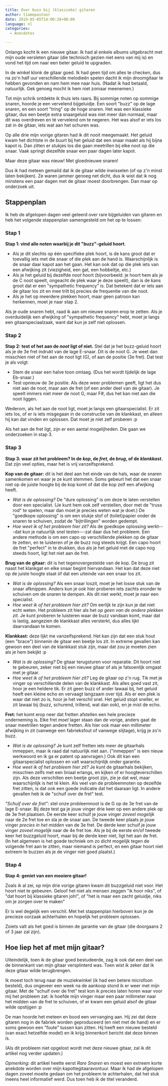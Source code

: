 ```yaml
---
title: Over buzz bij (klassieke) gitaren
author: tiamopastoor
date: 2019-05-05T14:00:28+00:00
language: nl
categories:
  - Anecdotes

---
```

Onlangs kocht ik een nieuwe gitaar. Ik had al enkele albums uitgebracht met mijn oude versleten gitaar (die technisch gezien niet eens van mij is) en vond het tijd om naar een beter geluid te upgraden.

In de winkel klonk de gitaar goed. Ik had geen tijd om alles te checken, dus na zo'n half uur verschillende melodieën spelen dacht ik mijn droomgitaar te hebben gevonden en nam hem mee naar huis. (Nadat ik had betaald, natuurlijk. Gek genoeg mocht ik hem niet zomaar meenemen.)

Tot mijn schrik ontdekte ik thuis iets raars. Bij sommige noten op sommige snaren, hoorde je een vervelend bijgeluidje. Een soort "buzz" op de lage snaren, en een soort "tring" op de hoge snaren. Het was een klassieke gitaar, dus een beetje extra snaargeluid was niet meer dan normaal, maar dit was overdreven en té vervelend om te negeren. Het was alsof er iets los zat in de gitaar, iets wat aan het schuren was.

Op alle drie mijn vorige gitaren had ik dit nooit meegemaakt. Het geluid kwam het dichtste in de buurt bij het geluid dat een snaar maakt als hij bijna kapot is. Dan zitten er stukjes los die gaan meetrillen bij elke noot op die snaar. Vaak springt diezelfde snaar een paar dagen later kapot.

Maar deze gitaar was nieuw! Met gloednieuwe snaren!

Dus ik had meteen gemaild dat ik de gitaar wilde inwisselen (of op z'n minst laten bekijken). Ze waren jammer genoeg net dicht, dus ik wist dat ik nog minstens een paar dagen met de gitaar moest doorbrengen. Dan maar op onderzoek uit.


## Stappenplan

Ik heb de afgelopen dagen veel geleerd over rare bijgeluiden van gitaren en heb het volgende stappenplan samengesteld om het op te lossen:

### Stap 1

**Stap 1: vind alle noten waarbij je dit "buzz"-geluid hoort**.

  * Als je dit slechts op één specifieke plek hoort, is de kans groot dat er toevallig iets met die snaar of die plek aan de hand is. Waarschijnlijk is de snaar daar kapot aan het gaan. Het kan ook dat op die plek iets van een afwijking zit (viezigheid, een gat, een hobbeltje, etc.)
  * Als je het geluid bij dezelfde _noot_ hoort (bijvoorbeeld: je hoort hem als je de C noot speelt, ongeacht de plek waar je deze speelt), dan is de kans groot dat er een "sympathetic frequency" is. Dat betekent dat er iets aan de gitaar los zit en mee trilt bij precies de frequentie van die noot.
  * Als je het op meerdere plekken hoort, maar geen patroon kan herkennen, moet je naar stap 2.

Als je oude snaren hebt, raad ik aan om nieuwe snaren erop te zetten. Als je overduidelijk een afwijking of "sympathetic frequency" hebt, moet je langs een gitaarspeciaalzaak, want dat kun je zelf niet oplossen.

### Stap 2

**Stap 2:** **test of het aan de _noot_ ligt of niet.** Stel dat je het buzz-geluid hoort als je de 3e fret indrukt van de lage E-snaar. Dit is de noot G. Je weet dan misschien niet of het aan de noot ligt (G), of aan de positie (3e fret). Dat test je als volgt:

  * Stem de snaar een halve toon omlaag. (Dus het wordt tijdelijk de lage Eb-snaar.)
  * Test opnieuw de 3e positie. Als deze weer problemen geeft, ligt het dus niet aan de noot, maar aan de fret (of een ander deel van de gitaar). Je speelt immers niet meer de noot G, maar F#, dus het kan niet aan die noot liggen.

Wederom, als het aan de noot ligt, moet je langs een gitaarspecialist. Er zit iets los, of er is iets misgegaan in de constructie van de klankkast, en alleen hij kan dat vinden en oplossen. Dat moet je niet zelf proberen :p

Als het aan de fret ligt, zijn er een aantal mogelijheden. Die gaan we onderzoeken in stap 3.

### Stap 3

**Stap 3: waar zit het probleem? In de _kop_, de _fret_, de _brug_, of de _klankkast_.** Dat zijn veel opties, maar het is vrij vanzelfsprekend.

**Kop van de gitaar:** dit is het deel aan het einde van de hals, waar de snaren samenkomen en waar je ze kunt stemmen. Soms gebeurt het dat een snaar niet op de juiste hoogte bij de kop komt of dat die kop zelf een afwijking heeft.

  * _Wat is de oplossing?_ De "dure oplossing" is om deze te laten verstellen door een specialist. (Je kunt hem ook zelf verstellen, door met de "truss rod" te spelen, maar dan moet je precies weten wat je doet.) De "goedkope oplossing" is om een stukje stof of (toilet)papier onder de snaren te schuiven, zodat de "bijtrillingen" worden gedempt.
  * _Hoe weet ik of het probleem hier zit?_ Als de goedkope oplossing werkt---dat kun je natuurlijk snel testen---zat daar dus het probleem. Een andere methode is om een capo op verschillende plekken op de gitaar te zetten, en te luisteren of je de buzz nog steeds krijgt. Een capo hoort de fret "perfect" in te drukken, dus als je het geluid met de capo nog steeds hoort, ligt het niet aan de fret.

**Brug van de** **gitaar:** dit is het tegenovergestelde van de kop. De brug zit naast het klankgat en elke snaar begint hiervandaan. Het kan dat deze niet op de juiste hoogte staat óf dat een uiteinde van een snaar los zit.

  * _Wat is de oplossing?_ Als een snaar loszit, moet je het losse stuk van de snaar afknippen. Anders kun je ook hier proberen iets zachts eronder te schuiven om de snaren te dempen. Als dit niet werkt, moet je naar een specialist.
  * _Hoe weet ik of het probleem hier zit?_ Om eerlijk te zijn kun je dat niet echt weten. Het probleem zit hier als het _op geen van de andere plekken zit_. Je kunt proberen te luisteren waar de buzz vandaan komt, maar dat is lastig, aangezien de klankkast alles versterkt, dus alles lijkt daarvandaan te komen.

**Klankkast:** deze lijkt me vanzelfsprekend. Het kan zijn dat een stuk hout (een "brace") binnenin de gitaar een beetje los zit. In extreme gevallen kan gewoon een deel van de klankkast stuk zijn, maar dat zou je moeten zien als je hem bekijkt :p

  * _Wat is de oplossing?_ De gitaar terugsturen voor reparatie. Dit hoort niet te gebeuren, zeker niet bij een nieuwe gitaar of als je fatsoenlijk omgaat met je gitaar.
  * _Hoe weet ik of het probleem hier zit?_ Leg de gitaar op z'n rug. Tik met je vinger op verschillende delen van de klankkast. Als alles goed vast zit, hoor je een heldere tik. Er zit geen buzz of ander lawaai bij, het geluid heeft een kleine echo en vervaagt langzaam over tijd. Als er een plek is waar dat niet zo is, hoor je het verschil snel. Het geluid stopt sneller, er zit lawaai bij (buzz, schurend, trillend, wat dan ook), en je mist de echo.

**Fret:** het komt erop neer dat fretten afstellen een hele precieze onderneming is. Elke fret _moet_ lager staan dan de vorige, anders gaat de snaar meetrillen tegen andere fretten. Als hier ook maar een millimeter afwijking in zit (vanwege een fabrieksfout of vanwege slijtage), krijg je zo'n buzz.

  * _Wat is de oplossing?_ Je kunt zelf fretten iets meer de gitaarhals inmeppen, maar ik raad dat natuurlijk niet aan. ("inmeppen" is een nieuw werkwoord en ik ga er patent op aanvragen.) Ook dit kan een gitaarspecialist oplossen en valt waarschijnlijk onder garantie.
  * _Hoe weet ik of het probleem hier zit?_ Je kunt de gitaarhals bekijken, misschien zelfs met een liniaal erlangs, en kijken of er hoogteverschillen zijn. Als deze verschillen een beetje groot zijn, zie je dat wel, maar waarschijnlijk is het té klein. Als veel van de probleemnoten op dezelfde fret zitten, is dat ook een goede indicatie dat het daaraan ligt. In andere gevallen heb ik de "schuif over de fret" test.

_"Schuif over de fret":_ stel onze probleemnoot is de G op de 3e fret van de lage E-snaar. Bij deze test ga je jouw vinger drie keer op een andere plek op de 3e fret plaatsen. De eerste keer schuif je jouw vinger _zoveel mogelijk_ naar de 2e fret toe en sla je de snaar aan. De tweede keer plaats je jouw vinger _precies in het midden_ van de 3e fret. De derde keer schuif je jouw vinger _zoveel mogelijk_ naar de 4e fret toe. Als je bij de eerste en/of tweede keer het buzzgeluid hoort, maar bij de derde keer niet, ligt het aan de fret. (In het algemeen is het goede techniek om zo dicht mogelijk tegen de volgende fret aan te zitten, maar niemand is perfect, en een gitaar hoort niet extreem te buzzen als je de vinger niet goed plaatst.)

### Stap 4

**Stap 4: geniet van een mooiere gitaar!**

Zoals ik al zei, op mijn drie vorige gitaren kwam dit buzzgeluid niet voor. Het hoort niet te gebeuren. Geloof het niet als mensen zeggen "ik hoor niks", of "dat hoort bij klassieke gitaren joh!", of "het is maar een zacht geluidje, niks om je zorgen over te maken"

Er is wel degelijk een verschil. Met het stappenplan hierboven kun je de precieze oorzaak achterhalen en hopelijk het probleem oplossen.

Zoiets valt als het goed is binnen de garantie van de gitaar (die doorgaans 2 of 3 jaar zal zijn).

## Hoe liep het af met mijn gitaar?

Uiteindelijk, toen ik de gitaar goed bestudeerde, zag ik ook dat een deel van de binnenkant van mijn gitaar versplinterd was. Toen wist ik zeker dat ik deze gitaar wilde terugbrengen.

Ik moest toch terug naar de muziekwinkel (ik had een betere microfoon besteld), dus ongeveer een week na de aankoop stond ik er weer met mijn gitaar. Met de "schuif over de fret" test kon ik precies laten horen waar voor mij het probleem zat: ik hoefde mijn vinger maar een paar millimeter naar het midden van de fret te schuiven, of er kwam een geluid alsof de gitaar wilde opstijgen :p

De man hoorde het meteen en bood een vervanging aan. Hij zei dat deze gitaren nog in de fabriek worden geproduceerd (en niet met de hand) en er soms gewoon een "foute" tussen kan zitten. Hij heeft een nieuwe besteld (van exact hetzelfde model) en ik krijg binnenkort bericht dat deze binnen is.

(Als dit probleem niet opgelost wordt met deze nieuwe gitaar, zal ik dit artikel nog verder updaten.)

_Opmerking:_ dit artikel heette eerst _Rare Snaren_ en moest een extreem korte anekdote worden over mijn kapottegitaaravontuur. Maar ik had de afgelopen dagen zoveel moeite gedaan om het probleem te achterhalen, dat het stuk ineens heel informatief werd. Dus toen heb ik de titel veranderd.
